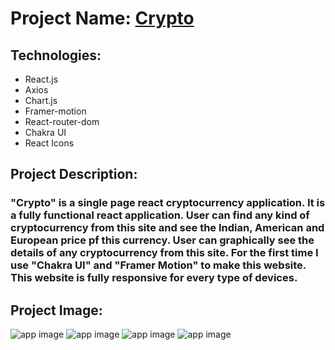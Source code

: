 # Project Name: [Crypto](https://cryptoui.netlify.app)

## Technologies:
- React.js
- Axios
- Chart.js
- Framer-motion
- React-router-dom
- Chakra UI
- React Icons

## Project Description:
### "Crypto" is a single page react cryptocurrency application. It is a fully functional react application. User can find any kind of cryptocurrency from this site and see the Indian, American and European price pf this currency. User can graphically see the details of any cryptocurrency from this site. For the first time I use "Chakra UI" and "Framer Motion" to make this website. This website is fully responsive for every type of devices.

## Project Image:
![app image](https://i.ibb.co/hC1GMB1/1.png)
![app image](https://i.ibb.co/dDJ7Zr8/2.png)
![app image](https://i.ibb.co/V92CT2Q/3.png)
![app image](https://i.ibb.co/rxK7H6q/4.png)
